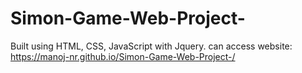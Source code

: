 # Simon-Game-Web-Project-
Built using HTML, CSS, JavaScript with Jquery.
can access website: https://manoj-nr.github.io/Simon-Game-Web-Project-/
